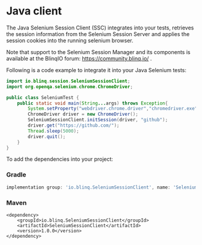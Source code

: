 # Java client
The Java Selenium Session Client (SSC) integrates into your tests, retrieves the session information from the Selenium Session Server and applies the session cookies into the running selenium browser.

Note that support to the Selenium Session Manager and its components is available at the BlinqIO forum: https://community.blinq.io/ .

Following is a code example to integrate it into your Java Selenium tests:
```java
import io.blinq.session.SeleniumSessionClient;
import org.openqa.selenium.chrome.ChromeDriver;

public class SeleniumTest {
    public static void main(String...args) throws Exception{
        System.setProperty("webdriver.chrome.driver","chromedriver.exe");
        ChromeDriver driver = new ChromeDriver();
        SeleniumSessionClient.initSession(driver, "github");
        driver.get("https://github.com/");
        Thread.sleep(5000);
        driver.quit();
    }
}

```

To add the dependencies into your project:
### Gradle
```gradle
implementation group: 'io.blinq.SeleniumSessionClient', name: 'SeleniumSessionClient', version: '1.0.0'
```
### Maven
```maven
<dependency>
    <groupId>io.blinq.SeleniumSessionClient</groupId>
    <artifactId>SeleniumSessionClient</artifactId>
    <version>1.0.0</version>
</dependency>
```
